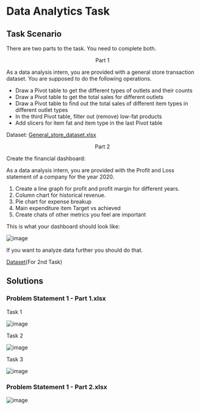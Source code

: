 # Data Analytics Task

## Task Scenario

There are two parts to the task. You need to complete both.
<p align="center"> 
Part 1
</p>
As a data analysis intern, you are provided with a general store transaction dataset. You are supposed to do the following operations.

- Draw a Pivot table to get the different types of outlets and their counts
- Draw a Pivot table to get the total sales for different outlets
- Draw a Pivot table to find out the total sales of different item types in different outlet types
- In the third Pivot table, filter out (remove) low-fat products 
- Add slicers for item fat and item type in the last Pivot table

Dataset: [General_store_dataset.xlsx](https://docs.google.com/spreadsheets/d/1tCGKSbCRXgh8ElkvC_7iNJeMw53atXiP/edit?usp=sharing&ouid=106115340208586563833&rtpof=true&sd=true)
<p align="center"> 
Part 2
</p>

Create the financial dashboard:

As a data analysis intern, you are provided with the Profit and Loss statement of a company for the year 2020.

1. Create a line graph for profit and profit margin for different years.
2. Column chart for historical revenue. 
3. Pie chart for expense breakup
4. Main expenditure item Target vs achieved
5. Create chats of other metrics you feel are important

This is what your dashboard should look like:

![image](https://user-images.githubusercontent.com/86974424/172681202-7e15f111-cd67-48c7-88de-61cc3a897247.png)

If you want to analyze data further you should do that.

[Dataset](https://docs.google.com/spreadsheets/d/1PHoXC4VvkghGKLZtvCknkYfUt85232Lj/edit?usp=sharing&ouid=106115340208586563833&rtpof=true&sd=true)(For 2nd Task)

##
## Solutions

### Problem Statement 1 - Part 1.xlsx

Task 1

![image](https://user-images.githubusercontent.com/86974424/172781817-d3bac51d-db5d-41de-b563-7f59ecafe41d.png)

Task 2

![image](https://user-images.githubusercontent.com/86974424/172781869-677bcb8a-9a6e-4278-8be0-95083fb421a8.png)

Task 3

![image](https://user-images.githubusercontent.com/86974424/172781935-3766e304-8128-4f43-b703-aa0fc134ad55.png)

### Problem Statement 1 - Part 2.xlsx

![image](https://user-images.githubusercontent.com/86974424/172782102-b93ff8ca-f9a1-4cbb-b338-06872b2b6729.png)

##
